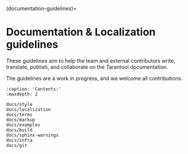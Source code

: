 (documentation-guidelines)=

# Documentation & Localization guidelines

These guidelines aim to help the team and external contributors
write, translate, publish, and collaborate on the Tarantool documentation.

The guidelines are a work in progress, and we welcome all contributions.

```{toctree}
:caption: 'Contents:'
:maxdepth: 2

docs/style
docs/localization
docs/terms
docs/markup
docs/examples
docs/build
docs/sphinx-warnings
docs/infra
docs/git
```
